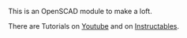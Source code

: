 This is an OpenSCAD module to make a loft. 

There are Tutorials on [Youtube](https://youtu.be/zaBSSgS3MOA)
and on [Instructables](https://www.instructables.com/id/Loft-in-OpenSCAD/).